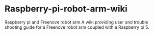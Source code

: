 # Raspberry-pi-robot-arm-wiki
Raspberry pi and Freenove robot arm
A wiki providing user and trouble shooting guide for a Freenove robot arm coupled with a Raspberry pi 5.
